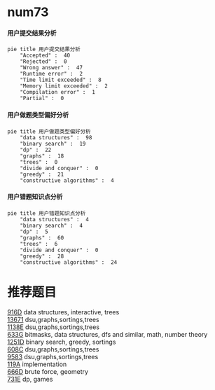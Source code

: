 # num73

<!-- tabs:start -->



#### **用户提交结果分析**

```mermaid
pie title 用户提交结果分析
    "Accepted" :  40
    "Rejected" :  0
    "Wrong answer" :  47
    "Runtime error" :  2
    "Time limit exceeded" :  8
    "Memory limit exceeded" :  2
    "Compilation error" :  1
    "Partial" :  0
```

#### **用户做题类型偏好分析**

```mermaid
pie title 用户做题类型偏好分析
    "data structures" :  98
    "binary search" :  19
    "dp" :  22
    "graphs" :  18
    "trees" :  0
    "divide and conquer" :  0
    "greedy" :  21
    "constructive algorithms" :  4
```
#### **用户错题知识点分析**

```mermaid
pie title 用户错题知识点分析
    "data structures" :  4
    "binary search" :  4
    "dp" :  5
    "graphs" :  60
    "trees" :  6
    "divide and conquer" :  0
    "greedy" :  28
    "constructive algorithms" :  24
```



<!-- tabs:end -->
# 推荐题目
[916D](https://codeforces.com/contest/916/problem/D)		data structures,
                        interactive,
                        trees		  
[13671](https://codeforces.com/contest/1367/problem/1)		dsu,graphs,sortings,trees		  
[1138E](https://codeforces.com/contest/1138/problem/E)		dsu,graphs,sortings,trees		  
[633G](https://codeforces.com/contest/633/problem/G)		bitmasks,
                        data structures,
                        dfs and similar,
                        math,
                        number theory		  
[1251D](https://codeforces.com/contest/1251/problem/D)		binary search,
                        greedy,
                        sortings		  
[608C](https://codeforces.com/contest/608/problem/C)		dsu,graphs,sortings,trees		  
[9583](https://codeforces.com/contest/958/problem/3)		dsu,graphs,sortings,trees		  
[119A](https://codeforces.com/contest/119/problem/A)		implementation		  
[666D](https://codeforces.com/contest/666/problem/D)		brute force,
                        geometry		  
[731E](https://codeforces.com/contest/731/problem/E)		dp,
                        games		  

